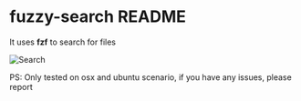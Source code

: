 # fuzzy-search README

It uses **fzf** to search for files

![Search](https://raw.githubusercontent.com/tatosjb/vscode-fuzzy-search/master/marketplace/fzf.gif)

PS: Only tested on osx and ubuntu scenario, if you have any issues, please report
